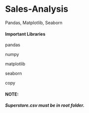 # Sales-Analysis
Pandas, Matplotlib, Seaborn 

#### Important Libraries
pandas

numpy

matplotlib

seaborn

copy
#### NOTE:
##### Superstore.csv must be in root folder.

